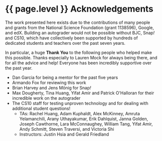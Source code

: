 # {{ page.level }} Acknowledgements

The work presented here exists due to the contributions of many people and grants from the National Science Foundation (grant 1138596), Google, and edX. Building an autograder would not be possible without BJC, Snap<em>!</em> and CS10, which have collectively been supported by hundreds of dedicated students and teachers over the past seven years.

In particular, a huge **Thank You** to the following people who helped make this possible. Thanks especially to Lauren Mock for always being there, and for all the advice and help! Everyone has been incredibly supportive over the past year.

* Dan Garcia for being a mentor for the past five years
* Armando Fox for reviewing this work
* Brian Harvey and Jens Mönig for Snap<em>!</em>
* Max Dougherty, Tina Huang, Yifat Amir and Patrick O'Halloran for their incredible work on the autograder
* The CS10 staff for testing unproven technology and for dealing with additional student questions!
	* TAs: Rachel Huang, Adam Kuphaldt, Alex McKinney, Amruta Yelamanchili, Arany Uthayakumar, Erik Dahlquist, Janna Golden, Joseph Cawthorne, Lara McConnaughey, William Tang, Yifat Amir, Andy Schmitt, Steven Traversi, and Victoria Shi
	* Instructors: Justin Hsia and Gerald Friedland
